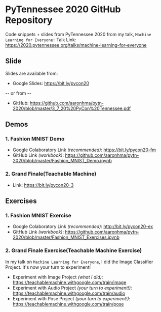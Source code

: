 # PyTennessee 2020 GitHub Repository
Code snippets + slides from PyTennessee 2020 from my talk, ```Machine Learning for Everyone!``` Talk Link: https://2020.pytennessee.org/talks/machine-learning-for-everyone

## Slide
Slides are available from:

* Google Slides: https://bit.ly/pycon20

 -- or from --
 
* GitHub: https://github.com/aaronhma/pytn-2020/blob/master/3_7_20%20PyCon%20Tennessee.pdf

## Demos
### 1. Fashion MNIST Demo
* Google Colaboratory Link *(recommended)*: https://bit.ly/pycon20-fm 
* GitHub Link *(workbook)*: https://github.com/aaronhma/pytn-2020/blob/master/Fashion_MNIST_Demo.ipynb

### 2. Grand Finale(Teachable Machine)
* Link: https://bit.ly/pycon20-3 

## Exercises
### 1. Fashion MNIST Exercise
* Google Colaboratory Link *(recommended)*: http://bit.ly/pycon20-ex
* GitHub Link *(workbook)*: https://github.com/aaronhma/pytn-2020/blob/master/Fashion_MNIST_Exercises.ipynb

### 2. Grand Finale Exercise(Teachable Machine Exercise)
In my talk on ```Machine Learning for Everyone```, I did the Image Classifier Project. It's now your turn to experiment!
* Experiment with Image Project *(what I did)*: https://teachablemachine.withgoogle.com/train/image
* Experiment with Audio Project *(your turn to experiment!)*: https://teachablemachine.withgoogle.com/train/audio
* Experiment with Pose Project *(your turn to experiment!)*: https://teachablemachine.withgoogle.com/train/pose
